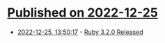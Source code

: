 # [Published on 2022-12-25](index.md)

* [2022-12-25, 13:50:17](https://lobste.rs/s/wqobdc/ruby_3_2_0_released) - [Ruby 3.2.0 Released](https://www.ruby-lang.org/en/news/2022/12/25/ruby-3-2-0-released/)
